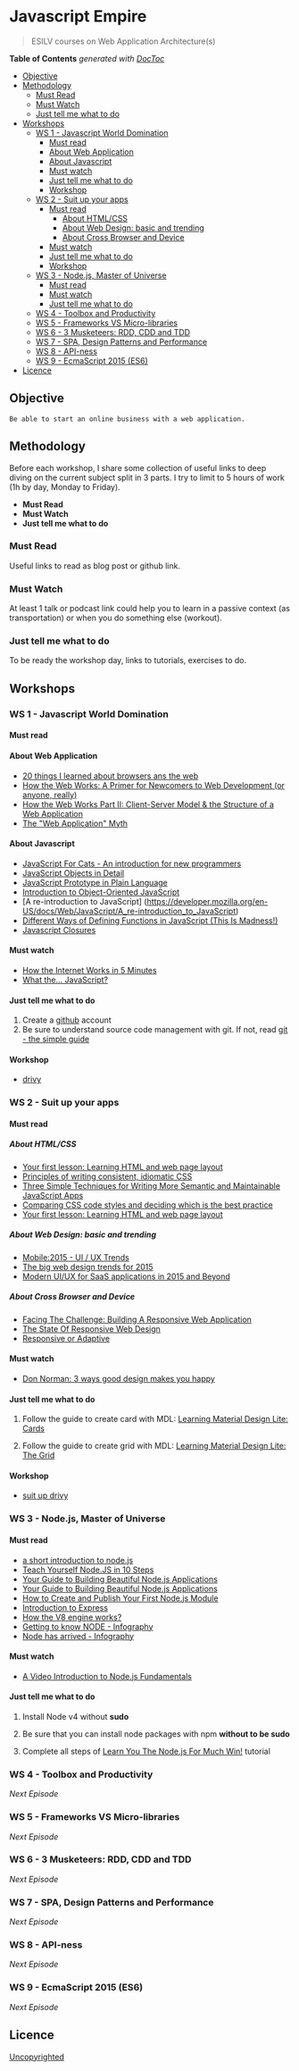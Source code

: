 # Javascript Empire

> ESILV courses on Web Application Architecture(s)

<!-- START doctoc generated TOC please keep comment here to allow auto update -->
<!-- DON'T EDIT THIS SECTION, INSTEAD RE-RUN doctoc TO UPDATE -->
**Table of Contents**  *generated with [DocToc](https://github.com/thlorenz/doctoc)*

- [Objective](#objective)
- [Methodology](#methodology)
  - [Must Read](#must-read)
  - [Must Watch](#must-watch)
  - [Just tell me what to do](#just-tell-me-what-to-do)
- [Workshops](#workshops)
  - [WS 1 - Javascript World Domination](#ws-1---javascript-world-domination)
    - [Must read](#must-read)
    - [About Web Application](#about-web-application)
    - [About Javascript](#about-javascript)
    - [Must watch](#must-watch)
    - [Just tell me what to do](#just-tell-me-what-to-do-1)
    - [Workshop](#workshop)
  - [WS 2 - Suit up your apps](#ws-2---suit-up-your-apps)
    - [Must read](#must-read-1)
      - [About HTML/CSS](#about-htmlcss)
      - [About Web Design: basic and trending](#about-web-design-basic-and-trending)
      - [About Cross Browser and Device](#about-cross-browser-and-device)
    - [Must watch](#must-watch-1)
    - [Just tell me what to do](#just-tell-me-what-to-do-2)
    - [Workshop](#workshop-1)
  - [WS 3 - Node.js, Master of Universe](#ws-3---nodejs-master-of-universe)
    - [Must read](#must-read-2)
    - [Must watch](#must-watch-2)
    - [Just tell me what to do](#just-tell-me-what-to-do-3)
  - [WS 4 - Toolbox and Productivity](#ws-4---toolbox-and-productivity)
  - [WS 5 - Frameworks VS Micro-libraries](#ws-5---frameworks-vs-micro-libraries)
  - [WS 6 - 3 Musketeers: RDD, CDD and TDD](#ws-6---3-musketeers-rdd-cdd-and-tdd)
  - [WS 7 - SPA, Design Patterns and Performance](#ws-7---spa-design-patterns-and-performance)
  - [WS 8 - API-ness](#ws-8---api-ness)
  - [WS 9 - EcmaScript 2015 (ES6)](#ws-9---ecmascript-2015-es6)
- [Licence](#licence)

<!-- END doctoc generated TOC please keep comment here to allow auto update -->


## Objective

```
Be able to start an online business with a web application.
```

## Methodology

Before each workshop, I share some collection of useful links to deep diving on the current subject split in 3 parts. I try to limit to 5 hours of work (1h by day, Monday to Friday).

* **Must Read**
* **Must Watch**
* **Just tell me what to do**

### Must Read

Useful links to read as blog post or github link.

### Must Watch

At least 1 talk or podcast link could help you to learn in a passive context (as transportation) or when you do something else (workout).

### Just tell me what to do

To be ready the workshop day, links to tutorials, exercises to do.

## Workshops

### WS 1 - Javascript World Domination

#### Must read

#### About Web Application

* [20 things I learned about browsers ans the web](http://www.20thingsilearned.com/en-US/home)
* [How the Web Works: A Primer for Newcomers to Web Development (or anyone, really)](https://medium.freecodecamp.com/how-the-web-works-a-primer-for-newcomers-to-web-development-or-anyone-really-b4584e63585c#.uha3nrozr)
* [How the Web Works Part II: Client-Server Model & the Structure of a Web Application](https://medium.freecodecamp.com/how-the-web-works-part-ii-client-server-model-the-structure-of-a-web-application-735b4b6d76e3#.n8w852snh)
* [The "Web Application" Myth](https://medium.com/@codepo8/the-web-application-myth-69c6b1506515#.cof1zvci0)

#### About Javascript

* [JavaScript For Cats - An introduction for new programmers](http://jsforcats.com/)
* [JavaScript Objects in Detail](http://javascriptissexy.com/javascript-objects-in-detail/)
* [JavaScript Prototype in Plain Language](http://javascriptissexy.com/javascript-prototype-in-plain-detailed-language/)
* [Introduction to Object-Oriented JavaScript](https://developer.mozilla.org/en-US/docs/Web/JavaScript/Introduction_to_Object-Oriented_JavaScript)
* [A re-introduction to JavaScript] (https://developer.mozilla.org/en-US/docs/Web/JavaScript/A_re-introduction_to_JavaScript)
* [Different Ways of Defining Functions in JavaScript (This Is Madness!)](http://davidbcalhoun.com/2011/different-ways-of-defining-functions-in-javascript-this-is-madness/)
* [Javascript Closures](https://medium.com/@ianprojones/javascript-closures-17f803f8fc1f#.5vxg28oz9)

#### Must watch

* [How the Internet Works in 5 Minutes](https://www.youtube.com/watch?v=7_LPdttKXPc)
* [What the... JavaScript?](https://www.youtube.com/watch?v=2pL28CcEijU&list=PLUS3uVC08ZapyqfU21joP-B1vTItKf5qi)

#### Just tell me what to do

1. Create a [github](https://github.com/) account
1. Be sure to understand source code management with git.
If not, read [git - the simple guide](http://rogerdudler.github.io/git-guide/)

#### Workshop

* [drivy](https://github.com/92bondstreet/drivy)

### WS 2 - Suit up your apps

#### Must read

##### About HTML/CSS

* [Your first lesson: Learning HTML and web page layout
](https://medium.com/teach-yourself-web-development/your-first-day-learning-html-and-how-a-webpage-is-laid-out-41558ff08264#.w93jyhz16)
* [Principles of writing consistent, idiomatic CSS
](https://github.com/necolas/idiomatic-css)
* [Three Simple Techniques for Writing More Semantic and Maintainable JavaScript Apps](https://medium.com/space-camp/three-simple-techniques-for-writing-more-semantic-and-maintainable-javascript-apps-206b4fb89f15#.v9uij0vpx)
* [Comparing CSS code styles and deciding which is the best practice](https://medium.com/@WoloxEngineering/comparing-css-code-styles-and-deciding-which-is-the-best-practice-360a8e058988#.wxncpuu50)
* [Your first lesson: Learning HTML and web page layout](https://medium.com/teach-yourself-web-development/your-first-day-learning-html-and-how-a-webpage-is-laid-out-41558ff08264#.fi7jr7ul8)

##### About Web Design: basic and trending

* [Mobile:2015 - UI / UX Trends](https://medium.com/interactive-mind/mobile-2015-263ab694e60e#.umoxkroh8)
* [The big web design trends for 2015](https://99designs.com/designer-blog/2015/01/16/top-web-design-trends-2015/)
* [Modern UI/UX for SaaS applications in 2015 and Beyond](https://medium.com/hackerpreneur-magazine/modern-ui-ux-hacks-for-saas-applications-in-2015-and-beyond-f7b9a4f231dd#.x6x6gnnz8)

##### About Cross Browser and Device

* [Facing The Challenge: Building A Responsive Web Application](https://www.smashingmagazine.com/2013/06/building-a-responsive-web-application/)
* [The State Of Responsive Web Design](https://www.smashingmagazine.com/2013/05/the-state-of-responsive-web-design/)
* [Responsive or Adaptive](https://medium.com/@gnakan/responsive-or-adaptive-edee7a2d4f08#.b13qifufy)

#### Must watch

* [Don Norman: 3 ways good design makes you happy](https://www.ted.com/talks/don_norman_on_design_and_emotion)

#### Just tell me what to do

1. Follow the guide to create card with MDL: [Learning Material Design Lite: Cards](http://webdesign.tutsplus.com/tutorials/learning-material-design-lite-cards--cms-24633)

1. Follow the guide to create grid with MDL: [Learning Material Design Lite: The Grid](http://webdesign.tutsplus.com/tutorials/learning-material-design-lite-the-grid--cms-24531)

#### Workshop

* [suit up drivy](https://github.com/92bondstreet/suit-up-drivy)

### WS 3 - Node.js, Master of Universe

#### Must read

* [a short introduction to node.js](https://github.com/maxogden/art-of-node#the-art-of-node)
* [Teach Yourself Node.JS in 10 Steps](https://ponyfoo.com/articles/teach-yourself-nodejs-in-10-steps)
* [Your Guide to Building Beautiful Node.js Applications](http://thenodeway.io/)
* [Your Guide to Building Beautiful Node.js Applications](http://thenodeway.io/)
* [How to Create and Publish Your First Node.js Module](https://medium.com/@jdaudier/how-to-create-and-publish-your-first-node-js-module-444e7585b738#.290nx8msv)
* [Introduction to Express](http://code.tutsplus.com/tutorials/introduction-to-express--net-33367)
* [How the V8 engine works?](http://thibaultlaurens.github.io/javascript/2013/04/29/how-the-v8-engine-works/)
* [Getting to know NODE - Infography ](http://i.imgur.com/KCkIkcY.jpg)
* [Node has arrived - Infography](http://i.imgur.com/qrhh5Xk.jpg)

#### Must watch

* [A Video Introduction to Node.js Fundamentals](https://strongloop.com/node-js/videos/#a-video-intro-to-nodejs-fundamentals)

#### Just tell me what to do

1. Install Node v4 without **sudo**

1. Be sure that you can install node packages with npm **without to be sudo**

1. Complete all steps of [Learn You The Node.js For Much Win!](https://github.com/workshopper/learnyounode#learn-you-the-nodejs-for-much-win) tutorial


### WS 4 - Toolbox and Productivity

*Next Episode*

### WS 5 - Frameworks VS Micro-libraries

*Next Episode*

### WS 6 - 3 Musketeers: RDD, CDD and TDD

*Next Episode*

### WS 7 - SPA, Design Patterns and Performance

*Next Episode*

### WS 8 - API-ness

*Next Episode*

### WS 9 - EcmaScript 2015 (ES6)

*Next Episode*

## Licence

[Uncopyrighted](http://zenhabits.net/uncopyright/)
